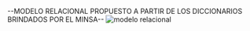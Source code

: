 --MODELO RELACIONAL PROPUESTO A PARTIR DE LOS DICCIONARIOS BRINDADOS POR EL MINSA--
![modelo relacional](https://github.com/Renzo1818/Analisis-Datos-COVID19/assets/93232895/766da060-d6d7-4fcb-900e-215aef4f2cf6)
